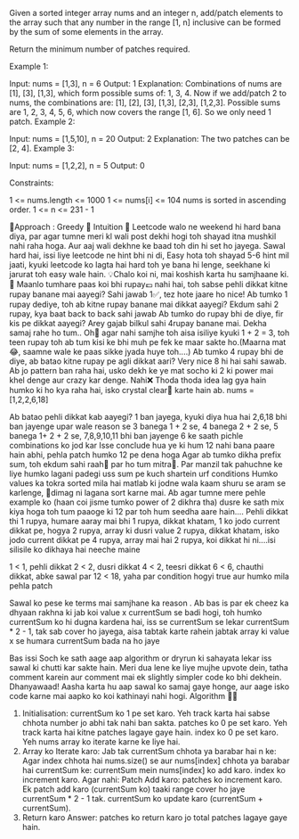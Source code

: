 Given a sorted integer array nums and an integer n, add/patch elements to the array such that any number in the range [1, n] inclusive can be formed by the sum of some elements in the array.

Return the minimum number of patches required.

 

Example 1:

Input: nums = [1,3], n = 6
Output: 1
Explanation:
Combinations of nums are [1], [3], [1,3], which form possible sums of: 1, 3, 4.
Now if we add/patch 2 to nums, the combinations are: [1], [2], [3], [1,3], [2,3], [1,2,3].
Possible sums are 1, 2, 3, 4, 5, 6, which now covers the range [1, 6].
So we only need 1 patch.
Example 2:

Input: nums = [1,5,10], n = 20
Output: 2
Explanation: The two patches can be [2, 4].
Example 3:

Input: nums = [1,2,2], n = 5
Output: 0
 

Constraints:

1 <= nums.length <= 1000
1 <= nums[i] <= 104
nums is sorted in ascending order.
1 <= n <= 231 - 1

🎯Approach : Greedy 🤑
Intuition 🔮
Leetcode walo ne weekend hi hard bana diya, par agar tumne meri kl wali post dekhi hogi toh shayad itna mushkil nahi raha hoga. Aur aaj wali dekhne ke baad toh din hi set ho jayega.
Sawal hard hai, issi liye leetcode ne hint bhi ni di, Easy hota toh shayad 5-6 hint mil jaati, kyuki leetcode ko lagta hai hard toh ye bana hi lenge, seekhane ki jarurat toh easy wale hain.
💡Chalo koi ni, mai koshish karta hu samjhaane ki.🤗
Maanlo tumhare paas koi bhi rupay💷 nahi hai, toh sabse pehli dikkat kitne rupay banane mai aayegi?
Sahi jawab 1✅, tez hote jaare ho nice!
Ab tumko 1 rupay dediye, toh ab kitne rupay banane mai dikkat aayegi?
Ekdum sahi 2 rupay, kya baat back to back sahi jawab
Ab tumko do rupay bhi de diye, fir kis pe dikkat aayegi?
Arey gajab bilkul sahi 4rupay banane mai. Dekha samaj rahe ho tum..
Oh🤔 agar nahi samjhe toh aisa isiliye kyuki 1 + 2 = 3, toh teen rupay toh ab tum kisi ke bhi muh pe fek ke maar sakte ho.(Maarna mat😂, saamne wale ke paas sikke jyada huye toh....)
Ab tumko 4 rupay bhi de diye, ab batao kitne rupay pe agli dikkat aari?
Very nice 8 hi hai sahi sawab.
Ab jo pattern ban raha hai, usko dekh ke ye mat socho ki 2 ki power mai khel denge aur crazy kar denge. Nahi❌
Thoda thoda idea lag gya hain humko ki ho kya raha hai, isko crystal clear💎 karte hain ab.
nums = [1,2,2,6,18]

Ab batao pehli dikkat kab aayegi?
1 ban jayega, kyuki diya hua hai
2,6,18 bhi ban jayenge upar wale reason se
3 banega 1 + 2 se, 4 banega 2 + 2 se, 5 banega 1+ 2 + 2 se, 7,8,9,10,11 bhi ban jayenge 6 ke saath pichle combinations ko jod kar
Isse conclude hua ye ki hum 12 nahi bana paare hain abhi, pehla patch humko 12 pe dena hoga
Agar ab tumko dikha prefix sum, toh ekdum sahi raah🚉 par ho tum mitra💯. Par manzil tak pahuchne ke liye humko lagani padegi uss sum pe kuch shartein urf conditions
Humko values ka tokra sorted mila hai matlab ki jodne wala kaam shuru se aram se karlenge, 🧠dimag ni lagana sort karne mai. Ab agar tumne mere pehle example ko (haan coi jisme tumko power of 2 dikhra tha) dusre ke sath mix kiya hoga toh tum paaoge ki 12 par toh hum seedha aare hain....
Pehli dikkat thi 1 rupya, humare aaray mai bhi 1 rupya, dikkat khatam, 1 ko jodo current dikkat pe, hogya 2 rupya, array ki dusri value 2 rupya, dikkat khatam, isko jodo current dikkat pe 4 rupya, array mai hai 2 rupya, koi dikkat hi ni....isi silisile ko dikhaya hai neeche maine

1 < 1, pehli dikkat
2 < 2, dusri dikkat
4 < 2, teesri dikkat
6 < 6, chauthi dikkat, abke sawal par
12 < 18, yaha par condition hogyi true aur humko mila pehla patch

Sawal ko pese ke terms mai samjhane ka reason
.
Ab bas is par ek cheez ka dhyaan rakhna ki jab koi value x currentSum se badi hogi, toh humko currentSum ko hi dugna kardena hai, iss se currentSum se lekar currentSum * 2 - 1, tak sab cover ho jayega, aisa tabtak karte rahein jabtak array ki value x se humara currentSum bada na ho jaye

Bas issi Soch ke sath aage aap algorithm or dryrun ki sahayata lekar iss sawal ki chutti kar sakte hain. Meri dua lene ke liye mujhe upvote dein, tatha comment karein aur comment mai ek slightly simpler code ko bhi dekhein. Dhanyawaad!
Aasha karta hu aap sawal ko samaj gaye honge, aur aage isko code karne mai aapko ko koi kathinayi nahi hogi.
Algorithm 👩‍💻
1. Initialisation:
currentSum ko 1 pe set karo. Yeh track karta hai sabse chhota number jo abhi tak nahi ban sakta.
patches ko 0 pe set karo. Yeh track karta hai kitne patches lagaye gaye hain.
index ko 0 pe set karo. Yeh nums array ko iterate karne ke liye hai.
2. Array ko Iterate karo:
Jab tak currentSum chhota ya barabar hai n ke:
Agar index chhota hai nums.size() se aur nums[index] chhota ya barabar hai currentSum ke:
currentSum mein nums[index] ko add karo.
index ko increment karo.
Agar nahi:
Patch Add karo:
patches ko increment karo.
Ek patch add karo (currentSum ko) taaki range cover ho jaye currentSum * 2 - 1 tak.
currentSum ko update karo (currentSum + currentSum).
3. Return karo Answer:
patches ko return karo jo total patches lagaye gaye hain.


